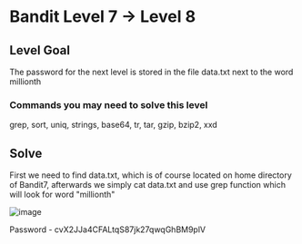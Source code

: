 # Bandit Level 7 → Level 8 #

## Level Goal ##

<p>The password for the next level is stored in the file data.txt next to the word millionth</p>

### Commands you may need to solve this level ###
grep, sort, uniq, strings, base64, tr, tar, gzip, bzip2, xxd

## Solve ##
<p>First we need to find data.txt, which is of course located on home directory of Bandit7, afterwards we simply cat data.txt and use grep function which will look for word "millionth"
</p>

![image](https://user-images.githubusercontent.com/85706972/166111561-25624df7-033d-47c0-b11d-1c4bfca92097.png)

Password - cvX2JJa4CFALtqS87jk27qwqGhBM9plV
